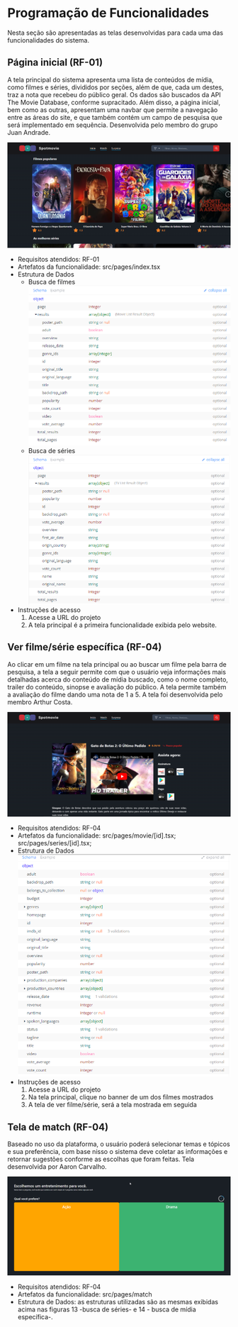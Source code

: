 # Programação de Funcionalidades

Nesta seção são apresentadas as telas desenvolvidas para cada uma das funcionalidades do sistema.

## Página inicial (RF-01)
A tela principal do sistema apresenta uma lista de conteúdos de mídia, como filmes e séries, divididos por seções, além de que, cada um destes, traz a nota que recebeu do público geral. Os dados são buscados da API The Movie Database, conforme supracitado. Além disso, a página inicial, bem como as outras, apresentam uma navbar que permite a navegação entre as áreas do site, e que também contém um campo de pesquisa que será implementado em sequência. Desenvolvida pelo membro do grupo Juan Andrade.

![Tela inicial](img/tela-inicial-07.png)

* Requisitos atendidos: RF-01
* Artefatos da funcionalidade: src/pages/index.tsx
* Estrutura de Dados
  * Busca de filmes
  ![Estrutura de dados busca de filmes](img/estrutura-de-dados-movie-07.png)
  * Busca de séries
  ![Estrutura de dados busca de séries](img/estrutura-de-dados-series-07.png)
* Instruções de acesso
  1. Acesse a URL do projeto
  2. A tela principal é a primeira funcionalidade exibida pelo website.

## Ver filme/série específica (RF-04)
Ao clicar em um filme na tela principal ou ao buscar um filme pela barra de pesquisa, a tela a seguir permite com que o usuário veja informações mais detalhadas acerca do conteúdo de mídia buscado, como o nome completo, trailer do conteúdo, sinopse e avaliação do público. A tela permite também a avaliação do filme dando uma nota de 1 a 5. A tela foi desenvolvida pelo membro Arthur Costa.

 ![Tela de ver filme/série](img/tela-filme-07.png)

* Requisitos atendidos: RF-04
* Artefatos da funcionalidade: src/pages/movie/[id].tsx; src/pages/series/[id].tsx;
* Estrutura de Dados
 ![Estrutura de dados de ver filme/série](img/estrutura-de-dados-specific-07.png)
* Instruções de acesso
  1. Acesse a URL do projeto
  2. Na tela principal, clique no banner de um dos filmes mostrados
  3. A tela de ver filme/série, será a tela mostrada em seguida

## Tela de match (RF-04)
Baseado no uso da plataforma, o usuário poderá selecionar temas e tópicos e sua preferência, com base nisso o sistema deve coletar as informações e retornar sugestões conforme as escolhas que foram feitas. Tela desenvolvida por Aaron Carvalho.

 ![Tela de match](img/tela-match-07.png)

* Requisitos atendidos: RF-04
* Artefatos da funcionalidade: src/pages/match
* Estrutura de Dados: as estruturas utilizadas são as mesmas exibidas acima nas figuras 13 -busca de séries- e 14 - busca de mídia específica-.

